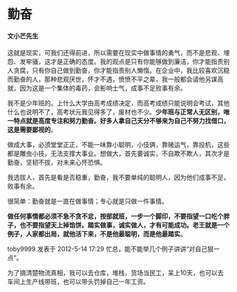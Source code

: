 # 勤奋

#### 文小芒先生

这就是现实，可我们还得前进，所以需要在现实中做事情的勇气，而不是悲观、埋怨、发牢骚，这才是正确的态度。我的观点是只有你能够做到廉洁，你才能指责别人贪腐，只有你自己做到勤奋，你才能指责别人懒惰。在企业中，我比较喜欢沉稳而勤奋的人，那种悲观厌世，怀才不遇，愤愤不平之辈，我一般都会请他另谋高就，因为这是一个集体的毒药，会影响士气，成事不足败事有余。

我不是少年班的。上什么大学由高考成绩决定，而高考成绩只能说明会考试，其他什么也说明不了，高考状元我见得多了，废材也不少。**少年班与正常人无区别，唯一特点就是高度专注和努力勤奋。好多人拿自己天分不够来为自己不努力找借口，这是需要鄙视的**。

做成大事，必须堂堂正正，不能一味靠小聪明，小伎俩，靠赌运气，靠投机，这些都是雕虫小技，无法支撑大事业。想做大，首先要诚实，不自欺不欺人，其次才是勤奋，坚韧不拔，对未来心怀恐惧。

我选拔人，首先是看是否稳重，勤奋，我不要单纯的聪明人，因为他们成事不足，败事有余。

很简单：勤奋就是一直在做事情；专心就是只做一件事情。

**做任何事情都必须不急不贪不忿，按部就班，一步一个脚印，不要指望一口吃个胖子，也不要指望天上掉馅饼。踏实做事，诚实做人，才有可能成功。老王就是一个例子，人家都出局，就他活下来，不是他最聪明，而是他最踏实**。

toby9999 发表于 2012-5-14 17:29 忙总，能不能举几个例子讲讲“对自己狠一点”。

为了搞清楚物流真相，我可以去仓库，堆栈，货场当民工，呆上10天，也可以去车间上生产线带班，也可以带头罚掉自己一年工资。
